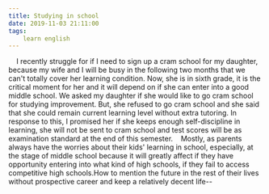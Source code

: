 ```yaml
---
title: Studying in school
date: 2019-11-03 21:11:00
tags:
    learn english
---
```

    I recently struggle for if I need to sign up a cram school for my daughter, because my wife and I will be busy in the following two months that we can't totally cover her learning condition. Now, she is in sixth grade, it is the critical moment for her and it will depend on if she can enter into a good middle school. We asked my daughter if she would like to go cram school for studying improvement. But, she refused to go cram school and she said that she could remain current learning level without extra tutoring. In response to this, I promised her if she keeps enough self-discipline in learning, she will not be sent to cram school and test scores will be as examination standard at the end of this semester.    Mostly, as parents always have the worries about their kids' learning in school, especially, at the stage of middle school because it will greatly affect if they have opportunity entering into what kind of high schools, if they fail to access competitive high schools.How to mention the future in the rest of their lives without prospective career and keep a relatively decent life--